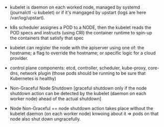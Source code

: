 - kubelet is daemon on each worked node, managed by  systemd (journalctl -u kubelet) or if it's mangaged by upstart (logs are here /var/log/upstart).
- k8s scheduler assignes a POD to a NODE, then the kubelet reads the POD specs and instructs  (using CRI) the container runtime to spin-up 
the containers that satisfy that spec

- kubelet can register the node with the apiserver using one of: the hostname; a flag to override the hostname; or specific logic for a cloud provider.

- control plane components: etcd, controller, scheduler, kube-proxy, core-dns, network plugin (those pods should be running to be sure that Kubernetes is healthy)


- Non-Graceful Node Shutdown [graceful shutdown  only if the node shutdown action can be detected by the kubelet (daemon on each worker node) ahead of the actual shutdown]

- Node Non-Graceful == node shutdown action takes place without the kubelet daemon (on each worker node) knwoing about it => pods on that node also shut down ungracefully.